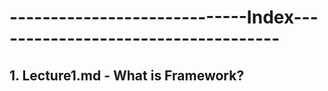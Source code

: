 # -----------------------------Index------------------------------------

## 1. Lecture1.md - What is Framework?
